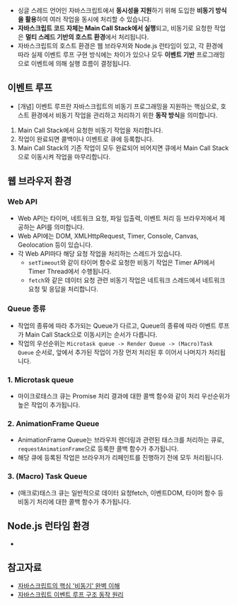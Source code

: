 - 싱글 스레드 언어인 자바스크립트에서 **동시성을 지원**하기 위해 도입한 **비동기 방식을 활용**하여 여러 작업을 동시에 처리할 수 있습니다.
- **자바스크립트 코드 자체는 Main Call Stack에서 실행**되고, 비동기로 요청한 작업은 **멀티 스레드 기반의 호스트 환경**에서 처리됩니다.
- 자바스크립트의 호스트 환경은 웹 브라우저와 Node.js 런타임이 있고, 각 환경에 따라 실제 이벤트 루프 구현 방식에는 차이가 있으나 모두 **이벤트 기반** 프로그래밍으로 이벤트에 의해 실행 흐름이 결정됩니다.

## 이벤트 루프
- [개념] 이벤트 루프란 자바스크립트의 비동기 프로그래밍을 지원하는 핵심으로, 호스트 환경에서 비동기 작업을 관리하고 처리하기 위한 **동작 방식**을 의미합니다.
1. Main Call Stack에서 요청한 비동기 작업을 처리합니다. 
2. 작업이 완료되면 콜백이나 이벤트로 큐에 등록합니다. 
3. Main Call Stack의 기존 작업이 모두 완료되어 비어지면 큐에서 Main Call Stack으로 이동시켜 작업을 마무리합니다.

## 웹 브라우저 환경
### Web API
- Web API는 타이머, 네트워크 요청, 파일 입출력, 이벤트 처리 등 브라우저에서 제공하는 API를 의미합니다.
- Web API에는 DOM, XMLHttpRequest, Timer, Console, Canvas, Geolocation 등이 있습니다.
- 각 Web API마다 해당 요청 작업을 처리하는 스레드가 있습니다.
	- `setTimeout`와 같이 타이머 함수로 요청한 비동기 작업은 Timer API에서 Timer Thread에서 수행됩니다.
	- `fetch`와 같은 데이터 요청 관련 비동기 작업은 네트워크 스레드에서 네트워크 요청 및 응답을 처리합니다.
### Queue 종류
- 작업의 종류에 따라 추가되는 Queue가 다르고, Queue의 종류에 따라 이벤트 루프가 Main Call Stack으로 이동시키는 순서가 다릅니다. 
- 작업의 우선순위는 `Microtask queue -> Render Queue -> (Macro)Task Queue` 순서로, 앞에서 추가된 작업이 가장 먼저 처리된 후 이어서 나머지가 처리됩니다.
### 1. Microtask queue
- 마이크로태스크 큐는 Promise 처리 결과에 대한 콜백 함수와 같이 처리 우선순위가 높은 작업이 추가됩니다.

### 2. AnimationFrame Queue
- AnimationFrame Queue는 브라우저 렌더링과 관련된 태스크를 처리하는 큐로, `requestAnimationFrame`으로 등록한 콜백 함수가 추가됩니다.
- 해당 큐에 등록된 작업은 브라우저가 리페인트를 진행하기 전에 모두 처리됩니다.

### 3. (Macro) Task Queue
- (매크로)태스크 큐는 일반적으로 데이터 요청fetch, 이벤트DOM, 타이머 함수 등 비동기 처리에 대한 콜백 함수가 추가됩니다.

## Node.js 런타임 환경
- 

## 참고자료
- [자바스크립트의 핵심 '비동기' 완벽 이해](https://inpa.tistory.com/entry/%F0%9F%8C%90-js-async)
- [자바스크립트 이벤트 루프 구조 동작 원리](https://inpa.tistory.com/entry/%F0%9F%94%84-%EC%9E%90%EB%B0%94%EC%8A%A4%ED%81%AC%EB%A6%BD%ED%8A%B8-%EC%9D%B4%EB%B2%A4%ED%8A%B8-%EB%A3%A8%ED%94%84-%EA%B5%AC%EC%A1%B0-%EB%8F%99%EC%9E%91-%EC%9B%90%EB%A6%AC)